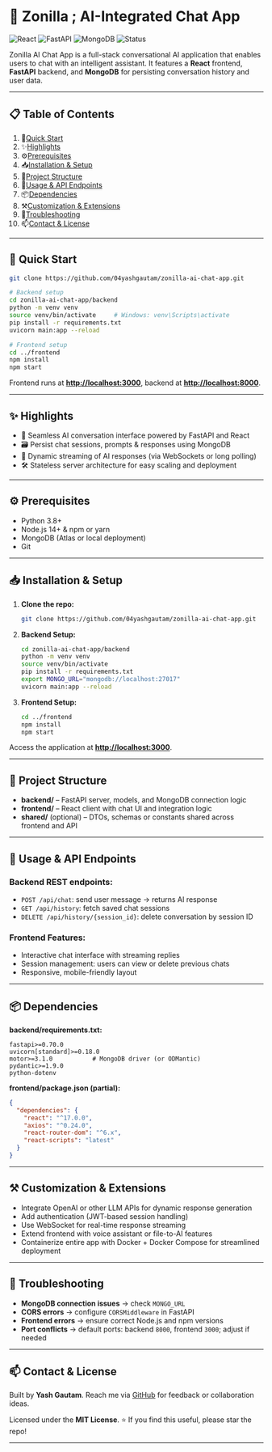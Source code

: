 # 🤖 Zonilla ; AI-Integrated Chat App

![React](https://img.shields.io/badge/React-17.x-blue.svg)
![FastAPI](https://img.shields.io/badge/FastAPI-0.10x-cyan.svg)
![MongoDB](https://img.shields.io/badge/MongoDB-Atlas_or_Local-green.svg)
![Status](https://img.shields.io/badge/Status-In%20Development-yellow)

Zonilla AI Chat App is a full-stack conversational AI application that enables users to chat with an intelligent assistant. It features a **React** frontend, **FastAPI** backend, and **MongoDB** for persisting conversation history and user data.

---

## 📋 Table of Contents

1. 🚀[Quick Start](#-quick-start)
2. ✨[Highlights](#-highlights)
3. ⚙️[Prerequisites](#️-prerequisites)
4. 📥[Installation & Setup](#-installation--setup)
5. 🧭[Project Structure](#-project-structure)
6. 🔧[Usage & API Endpoints](#-usage--api-endpoints)
7. 📦[Dependencies](#-dependencies)
8. ⚒️[Customization & Extensions](#%EF%B8%8F-customization--extensions)
9. 🐛[Troubleshooting](#-troubleshooting)
10. 📫[Contact & License](#-contact--license)

---

## 🚀 Quick Start

```bash
git clone https://github.com/04yashgautam/zonilla-ai-chat-app.git

# Backend setup
cd zonilla-ai-chat-app/backend
python -m venv venv
source venv/bin/activate     # Windows: venv\Scripts\activate
pip install -r requirements.txt
uvicorn main:app --reload

# Frontend setup
cd ../frontend
npm install
npm start
```

Frontend runs at **[http://localhost:3000](http://localhost:3000)**, backend at **[http://localhost:8000](http://localhost:8000)**.

---

## ✨ Highlights

* 🧠 Seamless AI conversation interface powered by FastAPI and React
* 🗃️ Persist chat sessions, prompts & responses using MongoDB
* 🔁 Dynamic streaming of AI responses (via WebSockets or long polling)
* 🛠️ Stateless server architecture for easy scaling and deployment

---

## ⚙️ Prerequisites

* Python 3.8+
* Node.js 14+ & npm or yarn
* MongoDB (Atlas or local deployment)
* Git

---

## 📥 Installation & Setup

1. **Clone the repo:**

   ```bash
   git clone https://github.com/04yashgautam/zonilla-ai-chat-app.git
   ```

2. **Backend Setup:**

   ```bash
   cd zonilla-ai-chat-app/backend
   python -m venv venv
   source venv/bin/activate
   pip install -r requirements.txt
   export MONGO_URL="mongodb://localhost:27017"
   uvicorn main:app --reload
   ```

3. **Frontend Setup:**

   ```bash
   cd ../frontend
   npm install
   npm start
   ```

Access the application at **[http://localhost:3000](http://localhost:3000)**.

---

## 🧭 Project Structure

* **backend/** – FastAPI server, models, and MongoDB connection logic
* **frontend/** – React client with chat UI and integration logic
* **shared/** (optional) – DTOs, schemas or constants shared across frontend and API

---

## 🔧 Usage & API Endpoints

### Backend REST endpoints:

* `POST /api/chat`: send user message → returns AI response
* `GET /api/history`: fetch saved chat sessions
* `DELETE /api/history/{session_id}`: delete conversation by session ID

### Frontend Features:

* Interactive chat interface with streaming replies
* Session management: users can view or delete previous chats
* Responsive, mobile-friendly layout

---

## 📦 Dependencies

**backend/requirements.txt:**

```
fastapi>=0.70.0
uvicorn[standard]>=0.18.0
motor>=3.1.0           # MongoDB driver (or ODMantic)
pydantic>=1.9.0
python-dotenv
```

**frontend/package.json (partial):**

```json
{
  "dependencies": {
    "react": "^17.0.0",
    "axios": "^0.24.0",
    "react-router-dom": "^6.x",
    "react-scripts": "latest"
  }
}
```

---

## ⚒️ Customization & Extensions

* Integrate OpenAI or other LLM APIs for dynamic response generation
* Add authentication (JWT-based session handling)
* Use WebSocket for real-time response streaming
* Extend frontend with voice assistant or file-to-AI features
* Containerize entire app with Docker + Docker Compose for streamlined deployment

---

## 🐛 Troubleshooting

* **MongoDB connection issues** → check `MONGO_URL`
* **CORS errors** → configure `CORSMiddleware` in FastAPI
* **Frontend errors** → ensure correct Node.js and npm versions
* **Port conflicts** → default ports: backend `8000`, frontend `3000`; adjust if needed

---

## 📫 Contact & License

Built by **Yash Gautam**. Reach me via [GitHub](https://github.com/04yashgautam) for feedback or collaboration ideas.

Licensed under the **MIT License**.
⭐ If you find this useful, please star the repo!

---


